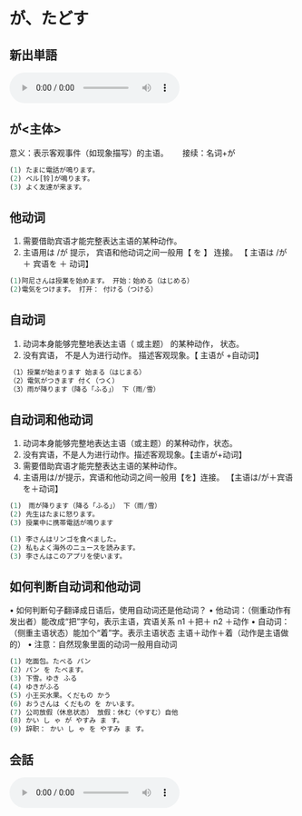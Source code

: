 # が、たどす

## 新出単語
<vue-plyr>
  <audio controls crossorigin playsinline loop>
    <source src="../audio/5-1-たんご.mp3" type="audio/mp3" />
  </audio>
 </vue-plyr>

## が<主体>

意义：表示客观事件（如现象描写）的主语。　　
接续：名词+が

```ts
(1) たまに電話が鳴ります。
(2) ベル[铃]が鳴ります。
(3) よく友達が来ます。
```

## 他动词

1. 需要借助宾语才能完整表达主语的某种动作。
2. 主语用は /が 提示， 宾语和他动词之间一般用【 を 】 连接。
   【 主语は /が ＋ 宾语を ＋ 动词】

```ts
(1)阿尼さんは授業を始めます。 开始：始める（はじめる）
(2)電気をつけます。 打开： 付ける（つける）
```

## 自动词

1. 动词本身能够完整地表达主语（ 或主题） 的某种动作， 状态。
2. 没有宾语， 不是人为进行动作。 描述客观现象。【 主语が +自动词】

```ts
（1）授業が始まります 始まる（はじまる）
（2）電気がつきます 付く（つく）
（3）雨が降ります（降る「ふる」） 下（雨/雪）
```

## 自动词和他动词

1. 动词本身能够完整地表达主语（或主题）的某种动作，状态。
2. 没有宾语，不是人为进行动作。描述客观现象。【主语が+动词】
3. 需要借助宾语才能完整表达主语的某种动作。
4. 主语用は/が提示，宾语和他动词之间一般用【を】连接。
   【主语は/が＋宾语を＋动词】

```ts
(1)　雨が降ります（降る「ふる」） 下（雨/雪）
(2) 先生はたまに怒ります。
(3) 授業中に携帯電話が鳴ります
```

```ts
(1) 李さんはリンゴを食べました。
(2) 私もよく海外のニュースを読みます。
(3) 李さんはこのアプリを使います。

```

## 如何判断自动词和他动词

• 如何判断句子翻译成日语后，使用自动词还是他动词？
• 他动词：（侧重动作有发出者）能改成“把”字句，表示主语，宾语关系 n1 ＋把＋ n2 ＋动作
• 自动词：（侧重主语状态）能加个“着”字。表示主语状态 主语＋动作＋着（动作是主语做的）
• 注意：自然现象里面的动词一般用自动词

```ts
(1) 吃面包。たべる パン
(2) パン を たべます。
(3) 下雪。ゆき ふる
(4) ゆきがふる
(5) 小王买水果。くだもの かう
(6) おうさんは くだもの を かいます。
(7) 公司放假（休息状态） 放假：休む（やすむ）自他
(8) かい し ゃ が やすみ ま す。
(9) 辞职： かい し ゃ を やすみ ま す。
```
## 会話
<vue-plyr>
  <audio controls crossorigin playsinline loop>
    <source src="../audio/5-1-かいわ.mp3" type="audio/mp3" />
  </audio>
 </vue-plyr>